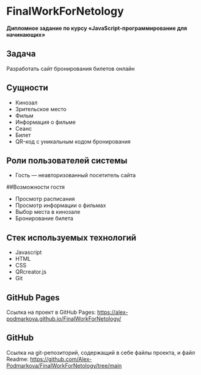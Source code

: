# FinalWorkForNetology
**Дипломное задание по курсу «JavaScript-программирование для начинающих»**

## Задача
Разработать сайт бронирования билетов онлайн

## Сущности
* Кинозал
* Зрительское место
* Фильм
* Информация о фильме
* Сеанс 
* Билет
* QR-код c уникальным кодом бронирования

## Роли пользователей системы
* Гость — неавторизованный посетитель сайта

##Возможности гостя
* Просмотр расписания
* Просмотр информации о фильмах
* Выбор места в кинозале
* Бронирование билета

## Стек используемых технологий
* Javascript
* HTML
* CSS
* QRcreator.js
* Git

## GitHub Pages 
Ссылка на проект в  GitHub Pages: https://alex-podmarkova.github.io/FinalWorkForNetology/
## GitHub 
Ссылка на git-репозиторий, содержащий в себе файлы проекта, и файл Readme: https://github.com/Alex-Podmarkova/FinalWorkForNetology/tree/main
